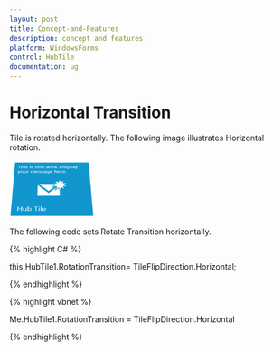 ```yaml
---
layout: post
title: Concept-and-Features
description: concept and features
platform: WindowsForms
control: HubTile
documentation: ug
---
```

# Horizontal Transition

Tile is rotated horizontally. The following image illustrates Horizontal rotation.

![](Concept-and-Features_images/Concept-and-Features_img4.png) 



The following code sets Rotate Transition horizontally. 

{% highlight C# %}  

this.HubTile1.RotationTransition=  TileFlipDirection.Horizontal;

{% endhighlight %}


{% highlight vbnet %} 

Me.HubTile1.RotationTransition = TileFlipDirection.Horizontal

{% endhighlight %}